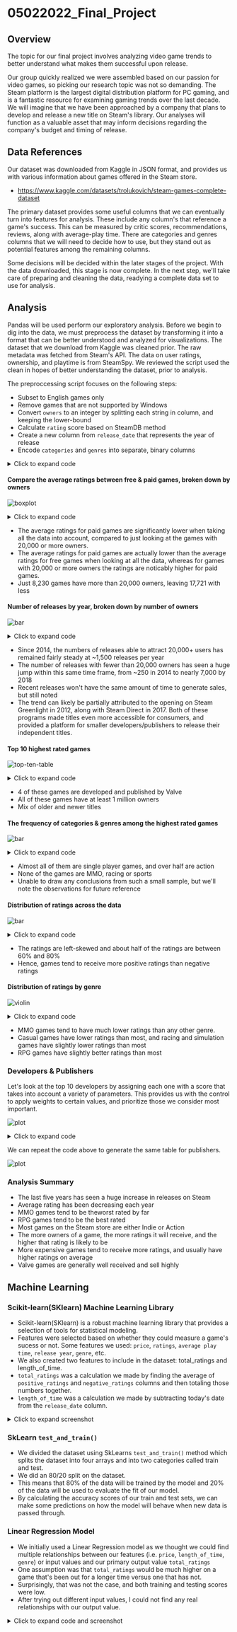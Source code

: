 # 05022022_Final_Project

## Overview

The topic for our final project involves analyzing video game trends to better understand what makes them successful upon release.

Our group quickly realized we were assembled based on our passion for video games, so picking our research topic was not so demanding. The Steam platform is the largest digital distribution platform for PC gaming, and is a fantastic resource for examining gaming trends over the last decade. We will imagine that we have been approached by a company that plans to develop and release a new title on Steam's library. Our analyses will function as a valuable asset that may inform decisions regarding the company's budget and timing of release.

## Data References

Our dataset was downloaded from Kaggle in JSON format, and provides us with various information about games offered in the Steam store.

- <https://www.kaggle.com/datasets/trolukovich/steam-games-complete-dataset>

The primary dataset provides some useful columns that we can eventually turn into features for analysis. These include any column's that reference a game's success. This can be measured by critic scores, recommendations, reviews, along with average-play time. There are categories and genres columns that we will need to decide how to use, but they stand out as potential features among the remaining columns.

Some decisions will be decided within the later stages of the project. With the data downloaded, this stage is now complete. In the next step, we'll take care of preparing and cleaning the data, readying a complete data set to use for analysis.

## Analysis

Pandas will be used perform our exploratory analysis. Before we begin to dig into the data, we must preprocess the dataset by transforming it into a format that can be better understood and analyzed for visualizations. The dataset that we download from Kaggle was cleaned prior. The raw metadata was fetched from Steam's API. The data on user ratings, ownership, and playtime is from SteamSpy. We reviewed the script used the clean in hopes of better understanding the dataset, prior to analysis.

The preproccessing script focuses on the following steps:

- Subset to English games only
- Remove games that are not supported by Windows
- Convert `owners` to an integer by splitting each string in column, and keeping the lower-bound
- Calculate `rating` score based on SteamDB method
- Create a new column from `release_date` that represents the year of release
- Encode `categories` and `genres` into separate, binary columns

<details><summary>Click to expand code</summary>
<p>

```python
def remove_non_english(df):

    # keep only rows marked as supporting english
    df = df[df['english'] == 1].copy()
    
    # remove english column, now redundant
    df = df.drop('english', axis=1)
    
    return df

def calc_rating(row):

    # https://steamdb.info/blog/steamdb-rating/

    import math

    pos = row['positive_ratings']
    neg = row['negative_ratings']

    total_reviews = pos + neg
    average = pos / total_reviews
    
    score = average - (average*0.5) * 2**(-math.log10(total_reviews + 1))

    return score * 100

def process_cat_gen_tag(df):
    
    # only going to use these categories
    cat_cols = [
        # 'Local Multi-Player',
        # 'MMO',
        # 'Mods',
        'Multi-player',
        # 'Online Co-op',
        # 'Online Multi-Player',
        'Single-player'
    ]
    
    # create a new column for each category, with 1s indicating membership and 0s for non-members
    for col in sorted(cat_cols):
        col_name = re.sub(r'[\s\-\/]', '_', col.lower())
        col_name = re.sub(r'[()]', '', col_name)
        
        df[col_name] = df['categories'].apply(lambda x: 1 if col in x.split(';') else 0)
        
    # repeat for genre column names
    gen_cols = [
        # 'Accounting',
        'Action',
        'Adventure',
        # 'Animation & Modeling',
        # 'Audio Production',
        'Casual',
        # 'Design & Illustration',
        # 'Documentary',
        # 'Early Access',
        # 'Education',
        # 'Free to Play',
        # 'Game Development',
        # 'Gore',
        'Indie',
        'Massively Multiplayer',
        # 'Nudity',
        # 'Photo Editing',
        'RPG',
        'Racing',
        # 'Sexual Content',
        'Simulation',
        # 'Software Training',
        'Sports',
        'Strategy'
        # 'Tutorial',
        # 'Utilities',
        # 'Video Production',
        # 'Violent',
        # 'Web Publishing'
    ]
    
    gen_col_names = []
    
    # create new columns for each genre with 1s for games of that genre
    for col in sorted(gen_cols):
        col_name = col.lower().replace('&', 'and').replace(' ', '_')
        gen_col_names.append(col_name)
        
        df[col_name] = df['genres'].apply(lambda x: 1 if col in x.split(';') else 0)
        # alternate method using np.where:
        # df[col_name] = np.where(df['genres'].str.contains(col), 1, 0)
    
    # remove "non-games" based on genre
    gen_sums = df[gen_col_names].sum(axis=1)
    df = df[gen_sums > 0].copy()

    # remove redundant columns
    df = df.drop(['categories', 'steamspy_tags'], axis=1)
    
    return df

# preprocess for exploratory analysis
def pre_process():
    
    # read in cleaned dataset
    df = pd.read_csv('Resources/Data/steam_cleaned.csv')
    
    # keep english only
    df = remove_non_english(df)
    
    # keep windows only, and remove platforms column
    df = df[df['platforms'].str.contains('windows')].drop('platforms', axis=1).copy()
    
    # keep lower bound of owners column, as integer
    df['owners'] = df['owners'].str.split('-').apply(lambda x: x[0]).astype(int)
    
    # calculate rating, along w/ simple ratio for comparison
    df['total_ratings'] = df['positive_ratings'] + df['negative_ratings']
    df['rating_ratio'] = df['positive_ratings'] / df['total_ratings']
    df['rating'] = df.apply(calc_rating, axis=1)
    
    # convert release_date to dt type and create separate column for release_year
    df['release_date'] = df['release_date'].astype('datetime64[ns]')
    df['release_year'] = df['release_date'].apply(lambda x: x.year)
    
    # process genres and categories
    df = process_cat_gen_tag(df)
    
    return df

data = pre_process()
```

</details>

#### Compare the average ratings between free & paid games, broken down by owners

![boxplot](./Resources/Images/boxplot.png)

<details><summary>Click to expand code</summary>
<p>

```python
fig = plt.figure(figsize=(10,6))

dfa = data[data.owners >= 20000].copy()
dfa['subset'] = '20,000+ Owners'

dfb = data.copy()
dfb['subset'] = 'All Data'

ax = sns.boxplot(x='subset', y='rating', hue='type', data=pd.concat([dfa, dfb]))

ax.set(xlabel='', ylabel='Rating (%)')
plt.show()
```

</p>
</details>

- The average ratings for paid games are significantly lower when taking all the data into account, compared to just looking at the games with 20,000 or more owners.
- The average ratings for paid games are actually lower than the average ratings for free games when looking at all the data, whereas for games with 20,000 or more owners the ratings are noticably higher for paid games.
- Just 8,230 games have more than 20,000 owners, leaving 17,721 with less

#### Number of releases by year, broken down by number of owners

![bar](./Resources/Images/releases-by-year.png)

<details><summary>Click to expand code</summary>
<p>

```python
df = data.copy()

years = []
lt_20k = []
gt_20k = []

# very few releases in data prior to 2006, and data is from 2019
for year in sorted(df['release_year'].unique()):
    if year < 2006 or year > 2018:
        continue
    
    # subset dataframe by year
    year_df = df[df.release_year == year]
    
    # calculate total with less than 20,000 owners, and total with 20,000 or more
    total_lt_20k = year_df[year_df.owners < 20000].shape[0]
    total_gt_20k = year_df[year_df.owners >= 20000].shape[0]
    
    years.append(year)
    lt_20k.append(total_lt_20k)
    gt_20k.append(total_gt_20k)
    
owners_df = pd.DataFrame(zip(years, lt_20k, gt_20k), 
                         columns=['year', 'Under 20,000 Owners', '20,000+ Owners'])

ax = owners_df.plot(x='year', y=[1, 2], 
                    kind='bar', 
                    stacked=True, 
                    color=['tab:blue', 'darkgrey']
                   )

ax.set_xlabel('')
ax.set_ylabel('Number of Releases')
ax.set_title('Number of releases by year & number of owners')
sns.despine()
plt.show()
```

</p>
</details>

- Since 2014, the numbers of releases able to attract 20,000+ users has remained fairly steady at ~1,500 releases per year
- The number of releases with fewer than 20,000 owners has seen a huge jump within this same time frame, from ~250 in 2014 to nearly 7,000 by 2018
- Recent releases won't have the same amount of time to generate sales, but still noted
- The trend can likely be partially attributed to the opening on Steam Greenlight in 2012, along with Steam Direct in 2017. Both of these programs made titles even more accessible for consumers, and provided a platform for smaller developers/publishers to release their independent titles.

#### Top 10 highest rated games

![top-ten-table](./Resources/Images/top-ten-tbl.png)

<details><summary>Click to expand code</summary>
<p>

```python
display_cols = ['name', 'developer', 'publisher', 'release_year', 'genres', 'average_playtime', 'owners', 'rating', 'price']
top_ten = df.sort_values(by='rating', ascending=False).head(10)
```

</p>
</details>

- 4 of these games are developed and published by Valve
- All of these games have at least 1 million owners
- Mix of older and newer titles

#### The frequency of categories & genres among the highest rated games

![bar](./Resources/Images/gen-cat-freq.png)

<details><summary>Click to expand code</summary>
<p>

```python
# subset top 100 games and most important features
display_cols = ['name', 'developer', 'publisher', 'genres', 'release_year', 'average_playtime', 'owners', 'rating', 'price']
top_hundred = df.sort_values(by='rating', ascending=False).head(100)

# storing category and genre columns back into a variable to easy access
cat_gen_cols = df.columns[-13:-1]
ax = top_hundred[cat_gen_cols].sum().plot.bar(figsize=(8,5))

ax.set_ylim([0, 100])
ax.set_ylabel('Count')
ax.set_title('Frequency of categories & genres in top 100 games')

plt.show()
```

</p>
</details>

- Almost all of them are single player games, and over half are action
- None of the games are MMO, racing or sports
- Unable to draw any conclusions from such a small sample, but we'll note the observations for future reference

#### Distribution of ratings across the data

![bar](./Resources/Images/ratings-distribution.png)

<details><summary>Click to expand code</summary>
<p>

```python
# paid with over 20,000 owners
df = data[(data.owners >= 20000) & (data.price > 0)].copy()

x = df.rating
result = plt.hist(x, bins=20, color='c', edgecolor='k', alpha=0.65)

# plot line for mean on histogram
plt.axvline(x.mean(), color='k', linestyle='dashed', linewidth=1)

# include mean in text
min_ylim, max_ylim = plt.ylim()
plt.text(x.mean()*1.1, max_ylim*0.9, 'Mean: {:.2f}'.format(x.mean()))
```

</p>
</details>

- The ratings are left-skewed and about half of the ratings are between 60% and 80%
- Hence, games tend to receive more positive ratings than negative ratings

#### Distribution of ratings by genre

![violin](./Resources/Images/ratings-distribution-by-genre.png)

<details><summary>Click to expand code</summary>
<p>

```python
g_df = pd.DataFrame()

# create new dataframe with rating and genre, as games can belong to multiple genres
for col in gen_cols:
    ratings = pd.DataFrame(df.loc[df[col] == 1, 'rating'].values, columns=['rating'])
    ratings['genre'] = col
    g_df = pd.concat([g_df, ratings], axis=0)

fig, ax = plt.subplots(figsize=(11,6))
sns.violinplot(x='genre', y='rating', data=g_df, inner='quartile', ax=ax)
ax.axhline(g_df.rating.median(), color='black', lw=3, alpha=.5)
ax.text(9.6, g_df.rating.median()-1, 'median', color='black', alpha=.8)

ax.tick_params(axis='x', labelsize=8)
ax.set_title("Rating distribution by genre");
plt.show()
```

</p>
</details>

- MMO games tend to have much lower ratings than any other genre.
- Casual games have lower ratings than most, and racing and simulation games have slightly lower ratings than most
- RPG games have slightly better ratings than most

### Developers & Publishers

Let's look at the top 10 developers by assigning each one with a score that takes into account a variety of parameters. This provides us with the control to apply weights to certain values, and prioritize those we consider most important.

![plot](./Resources/Images/top-devs-tbl.png)

<details><summary>Click to expand code</summary>
<p>

```python
def get_scores(df):
    # extracting values
    num_releases = df.num_releases**(1/2)
    log_owners = np.log10(df.sum_owners)
    mean_rating = df.mean_rating
    log_ratings = np.log10(df.total_ratings)
    
    # calculating z scores
    z_num_releases = stats.zscore(num_releases)
    z_log_owners = stats.zscore(log_owners)
    z_mean_rating = stats.zscore(mean_rating)
    z_log_ratings = stats.zscore(log_ratings)

    # calculate developer scores
    scores = (.1*z_num_releases + .5*.2*z_log_owners + .5*z_mean_rating + .5*.25*z_log_ratings) / 3
        
    return scores

pv_df = df.copy()
pv_df['num_releases'] = 1
pv = pv_df.pivot_table(index='developer',
                       values=['num_releases', 'owners', 'rating', 'total_ratings', 'price'],
                       aggfunc={'num_releases': np.sum,
                                'owners': np.sum, 
                                'rating': np.mean,
                                'total_ratings': np.sum,
                                'price': np.mean}
                      ).rename({'owners': 'sum_owners', 
                                'price': 'mean_price',
                                'rating': 'mean_rating'}, axis=1)

pv['score'] = get_scores(pv)
pv = pv.sort_values(by='score', ascending=False)
pv.head(10)
```

</p>
</details>

We can repeat the code above to generate the same table for publishers.

![plot](./Resources/Images/top-pubs-tbl.png)

### Analysis Summary

- The last five years has seen a huge increase in releases on Steam
- Average rating has been decreasing each year
- MMO games tend to be theworst rated by far
- RPG games tend to be the best rated
- Most games on the Steam store are either Indie or Action
- The more owners of a game, the more ratings it will receive, and the higher that rating is likely to be
- More expensive games tend to receive more ratings, and usually have higher ratings on average
- Valve games are generally well received and sell highly

## Machine Learning

### Scikit-learn(SKlearn) Machine Learning Library

- Scikit-learn(SKlearn) is a robust machine learning library that provides a selection of tools for statistical modeling.
- Features were selected based on whether they could measure a game's sucess or not. Some features we used: ```price```, ```ratings```, ```average play time```, ```release year```, ```genre```, etc. 
- We also created two features to include in the dataset: total_ratings and length_of_time.
- ```total_ratings``` was a calculation we made by finding the average of ```positive_ratings``` and ```negative_ratings``` columns and then totaling those numbers together.
- ```length_of_time``` was a calculation we made by subtracting today's date from the ```release_date``` column. 

<details><summary>Click to expand screenshot</summary>
<p>

</p>
</details>

### SkLearn ```test_and_train()```
- We divided the dataset using SkLearns ```test_and_train()``` method which splits the dataset into four arrays and into two categories called train and test.
- We did an 80/20 split on the dataset. 
- This means that 80% of the data will be trained by the model and 20% of the data will be used to evaluate the fit of our model.
- By calculating the accuracy scores of our train and test sets, we can make some predictions on how the model will behave when new data is passed through.


### Linear Regression Model
- We initially used a Linear Regression model as we thought we could find multiple relationships between our features (i.e. ```price```, ```length_of_time```, ```genre```) or input values and our primary output value ```total_ratings```
- One assumption was that ```total_ratings``` would be much higher on a game that's been out for a longer time versus one that has not. 
- Surprisingly, that was not the case, and both training and testing scores were low.
- After trying out different input values, I could not find any real relationships with our output value.

<details><summary>Click to expand code and screenshot</summary>
<p>
```
# Import Scikit-Learn library and intiate model
from sklearn.linear_model import LinearRegression
model = LinearRegression()

# Assign variables
X = games_df.iloc[:, -1].values.reshape(-1, 1)
y = games_df.iloc[:, -2].values

# Split the dataset into four arrays and into two categories: train and test
# Did an 80/20 split
from sklearn.model_selection import train_test_split
X_train, X_test, y_train, y_test = train_test_split(X, y, test_size=.20, random_state=42)

# Fit and train the model; print accuracy scores
model.fit(X_train, y_train)
training_score = model.score(X_train, y_train)
testing_score = model.score(X_test, y_test)
print(f"Training Score: {training_score}")
print(f"Testing Score: {testing_score}")
```

<insert SS>
</p>
</details>

### Random Forest Model
- Since we could not find a linear relationship with our features, we decided to try out a classification model instead via Random forest.
- It is a type of ensemble learning technique in which multiple decision trees come from the training dataset, and the majority output from them is considered the final output.
- We hoped that a classification model would answer our questions since a linear model could not.
- In the end, the results were pretty weak as the predicted value of the classifier model was just as low as the linear model.

<details><summary>Click to expand code and screenshot</summary>
<p>
```
# Split the dataset into four arrays and into two categories: train and test
from sklearn.model_selection import train_test_split
X_train, X_test, y_train, y_test = train_test_split(X, y, test_size =.20, random_state=1)

# Import Scikit-Learn library and utilize RandomForestClassifier
# to make a classifier model
from sklearn.ensemble import RandomForestClassifier
rf_clf = RandomForestClassifier(criterion='entropy')   
rf_clf.fit(X_train,y_train)

# Test accuracy of the model
from sklearn.metrics import accuracy_score,classification_report,confusion_matrix
y_predict = rf_clf.predict(X_test)
accuracy_score(y_test,y_predict)
```

<insert SS>
</p>
</details>


### What we could've done better
- If we had more time, we would continue to refine the model. I think a deep learning model would have gone a long way here. Our dataset is pretty massive, and we only utilized a handful of continuous data.
- Perhaps the question that we're trying to answer is too complex with the tools we're using.

**Other Challenges:**
- To subtract datetime objects, dates must be in a datetime format. The pre-processing script accomplishes this well; however, due to ```release_date``` having mixed timezones, Excel automatically converts those values to just objects or strings.
- It might be worth refactoring the pre-processing function so all date values to a single time zone first so we don't run into this issue in the future.   

## Dashboard

- We'd like our dashboard to be made with Dash, but is subject to change. Our fallback option is Tableau if Dash renders too difficult or time consuming.

- The dashboard will include an array of visualizations along with some text boxes to provide commentary or insights for the visualizations displayed.

- Our dashboard will be structured in an organized way, with the most vital observations up front, and detailed analyses on specific games, developers, or periods of time towards the back, or nested in.

- The dashboard will have filters and dynamic tables that adapt to user input.

#### References
```
https://machinelearningknowledge.ai/python-sklearn-random-forest-classifier-tutorial-with-example/
https://machinelearningmastery.com/linear-regression-for-machine-learning/
https://towardsdatascience.com/introduction-to-machine-learning-algorithms-linear-regression-14c4e325882a
https://pynative.com/python-difference-between-two-dates/
https://pandas.pydata.org/pandas-docs/stable/reference/api/pandas.to_datetime.html
https://stackoverflow.com/questions/32490629/getting-todays-date-in-yyyy-mm-dd-in-python
https://pandas.pydata.org/pandas-docs/stable/reference/api/pandas.DatetimeIndex.html#
https://pandas.pydata.org/docs/reference/api/pandas.read_sql_table.html
https://towardsdatascience.com/sqlalchemy-python-tutorial-79a577141a91
https://docs.sqlalchemy.org/en/14/core/engines.html#postgresql
```